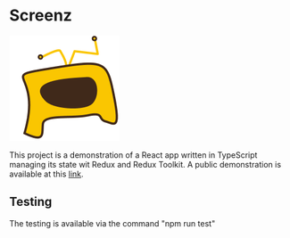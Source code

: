 # Screenz

![screenz favicon](./public/favicon.png)

This project is a demonstration of a React app written in TypeScript managing
its state wit Redux and Redux Toolkit. A public demonstration is available at
this [link](https://screenz-17bfa.web.app/).

## Testing

The testing is available via the command "npm run test"
